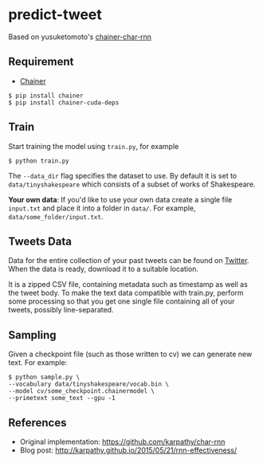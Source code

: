 # predict-tweet
Based on yusuketomoto's [chainer-char-rnn](https://github.com/yusuketomoto/chainer-char-rnn)


## Requirement
- [Chainer](https://github.com/pfnet/chainer)
```
$ pip install chainer
$ pip install chainer-cuda-deps
```

## Train
Start training the model using `train.py`, for example

```
$ python train.py
```

The `--data_dir` flag specifies the dataset to use. By default it is set to `data/tinyshakespeare` which consists of a subset of works of Shakespeare.

**Your own data**: If you'd like to use your own data create a single file `input.txt` and place it into a folder in `data/`. For example, `data/some_folder/input.txt`.

## Tweets Data
Data for the entire collection of your past tweets can be found on [Twitter](https://twitter.com/settings/account). When the data is ready, download it to a suitable location.

It is a zipped CSV file, containing metadata such as timestamp as well as the tweet body. To make the text data compatible with train.py, perform some processing so that you get one single file containing all of your tweets, possibly line-separated.


## Sampling
Given a checkpoint file (such as those written to cv) we can generate new text. For example:
```
$ python sample.py \
--vocabulary data/tinyshakespeare/vocab.bin \
--model cv/some_checkpoint.chainermodel \
--primetext some_text --gpu -1
```
## References
- Original implementation: https://github.com/karpathy/char-rnn
- Blog post: http://karpathy.github.io/2015/05/21/rnn-effectiveness/
